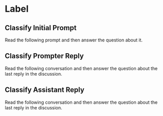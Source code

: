 # Label

## Classify Initial Prompt

Read the following prompt and then answer the question about it.

## Classify Prompter Reply

Read the following conversation and then answer the question about the last
reply in the discussion.

## Classify Assistant Reply

Read the following conversation and then answer the question about the last
reply in the discussion.
